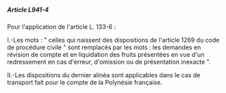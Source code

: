 ##### Article L941-4

Pour l'application de l'article L. 133-6 :

I.-Les mots : " celles qui naissent des dispositions de l'article 1269 du code de procédure civile " sont remplacés par les mots : les demandes en révision de compte et en liquidation des fruits présentées en vue d'un redressement en cas d'erreur, d'omission ou de présentation inexacte ".

II.-Les dispositions du dernier alinéa sont applicables dans le cas de transport fait pour le compte de la Polynésie française.

